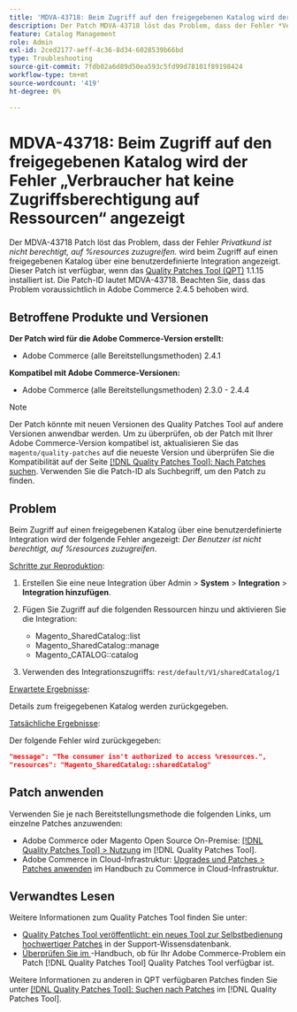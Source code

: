 ```yaml
---
title: 'MDVA-43718: Beim Zugriff auf den freigegebenen Katalog wird der Fehler „Verbraucher hat keine Zugriffsberechtigung auf Ressourcen“ angezeigt'
description: Der Patch MDVA-43718 löst das Problem, dass der Fehler *Verbraucher nicht berechtigt ist, auf %resources zuzugreifen.* Wird beim Zugriff auf einen freigegebenen Katalog über eine benutzerdefinierte Integration angezeigt. Dieser Patch ist verfügbar, wenn das [Quality Patches Tool (QPT)](https://experienceleague.adobe.com/de/docs/commerce-operations/tools/quality-patches-tool/quality-patches-tool-to-self-serve-quality-patches) 1.1.15 installiert ist. Die Patch-ID lautet MDVA-43718. Beachten Sie, dass das Problem voraussichtlich in Adobe Commerce 2.4.5 behoben wird.
feature: Catalog Management
role: Admin
exl-id: 2ced2177-aeff-4c36-8d34-6028539b66bd
type: Troubleshooting
source-git-commit: 7fdb02a6d89d50ea593c5fd99d78101f89198424
workflow-type: tm+mt
source-wordcount: '419'
ht-degree: 0%

---
```


# MDVA-43718: Beim Zugriff auf den freigegebenen Katalog wird der Fehler „Verbraucher hat keine Zugriffsberechtigung auf Ressourcen“ angezeigt

Der MDVA-43718 Patch löst das Problem, dass der Fehler *Privatkund ist nicht berechtigt, auf %resources zuzugreifen.* wird beim Zugriff auf einen freigegebenen Katalog über eine benutzerdefinierte Integration angezeigt. Dieser Patch ist verfügbar, wenn das [Quality Patches Tool (QPT)](https://experienceleague.adobe.com/de/docs/commerce-operations/tools/quality-patches-tool/quality-patches-tool-to-self-serve-quality-patches) 1.1.15 installiert ist. Die Patch-ID lautet MDVA-43718. Beachten Sie, dass das Problem voraussichtlich in Adobe Commerce 2.4.5 behoben wird.

## Betroffene Produkte und Versionen

**Der Patch wird für die Adobe Commerce-Version erstellt:**

* Adobe Commerce (alle Bereitstellungsmethoden) 2.4.1

**Kompatibel mit Adobe Commerce-Versionen:**

* Adobe Commerce (alle Bereitstellungsmethoden) 2.3.0 - 2.4.4

>[!NOTE]
>
>Der Patch könnte mit neuen Versionen des Quality Patches Tool auf andere Versionen anwendbar werden. Um zu überprüfen, ob der Patch mit Ihrer Adobe Commerce-Version kompatibel ist, aktualisieren Sie das `magento/quality-patches` auf die neueste Version und überprüfen Sie die Kompatibilität auf der Seite [[!DNL Quality Patches Tool]: Nach Patches suchen](https://experienceleague.adobe.com/de/docs/commerce-operations/tools/quality-patches-tool/quality-patches-tool-to-self-serve-quality-patches). Verwenden Sie die Patch-ID als Suchbegriff, um den Patch zu finden.

## Problem

Beim Zugriff auf einen freigegebenen Katalog über eine benutzerdefinierte Integration wird der folgende Fehler angezeigt: *Der Benutzer ist nicht berechtigt, auf %resources zuzugreifen*.

<u>Schritte zur Reproduktion</u>:

1. Erstellen Sie eine neue Integration über Admin > **System** > **Integration** > **Integration hinzufügen**.
1. Fügen Sie Zugriff auf die folgenden Ressourcen hinzu und aktivieren Sie die Integration:

   * Magento_SharedCatalog::list
   * Magento_SharedCatalog::manage
   * Magento_CATALOG::catalog

1. Verwenden des Integrationszugriffs: `rest/default/V1/sharedCatalog/1`

<u>Erwartete Ergebnisse</u>:

Details zum freigegebenen Katalog werden zurückgegeben.

<u>Tatsächliche Ergebnisse</u>:

Der folgende Fehler wird zurückgegeben:

```JSON
"message": "The consumer isn't authorized to access %resources.",
"resources": "Magento_SharedCatalog::sharedCatalog"
```

## Patch anwenden

Verwenden Sie je nach Bereitstellungsmethode die folgenden Links, um einzelne Patches anzuwenden:

* Adobe Commerce oder Magento Open Source On-Premise: [[!DNL Quality Patches Tool] > Nutzung](/help/tools/quality-patches-tool/usage.md) im [!DNL Quality Patches Tool].
* Adobe Commerce in Cloud-Infrastruktur: [Upgrades und Patches > Patches anwenden](https://experienceleague.adobe.com/docs/commerce-cloud-service/user-guide/develop/upgrade/apply-patches.html?lang=de) im Handbuch zu Commerce in Cloud-Infrastruktur.

## Verwandtes Lesen

Weitere Informationen zum Quality Patches Tool finden Sie unter:

* [Quality Patches Tool veröffentlicht: ein neues Tool zur Selbstbedienung hochwertiger Patches](https://experienceleague.adobe.com/de/docs/commerce-operations/tools/quality-patches-tool/quality-patches-tool-to-self-serve-quality-patches) in der Support-Wissensdatenbank.
* [Überprüfen Sie im &#x200B;](/help/tools/quality-patches-tool/patches-available-in-qpt/check-patch-for-magento-issue-with-magento-quality-patches.md)-Handbuch, ob für Ihr Adobe Commerce-Problem ein Patch [!DNL Quality Patches Tool] Quality Patches Tool verfügbar ist.

Weitere Informationen zu anderen in QPT verfügbaren Patches finden Sie unter [[!DNL Quality Patches Tool]: Suchen nach Patches](https://experienceleague.adobe.com/tools/commerce-quality-patches/index.html?lang=de) im [!DNL Quality Patches Tool].
